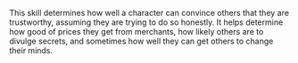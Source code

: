 This skill determines how well a character can convince others that they are trustworthy, assuming they are trying to do so honestly. It helps determine how good of prices they get from merchants, how likely others are to divulge secrets, and sometimes how well they can get others to change their minds.